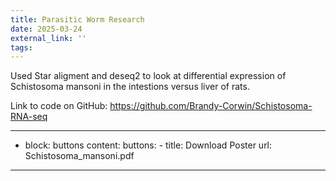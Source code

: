 ```yaml
---
title: Parasitic Worm Research
date: 2025-03-24
external_link: ''
tags:
---
```


Used Star aligment and deseq2 to look at differential expression of Schistosoma mansoni in the intestions versus liver of rats.

Link to code on GitHub: https://github.com/Brandy-Corwin/Schistosoma-RNA-seq 

---
- block: buttons
  content:
    buttons:
      - title: Download Poster
        url: Schistosoma_mansoni.pdf
---